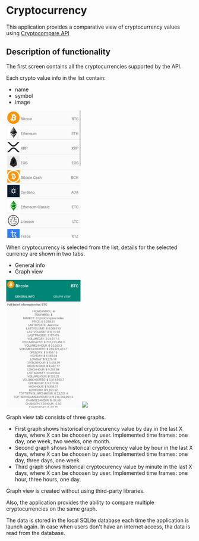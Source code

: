 # Cryptocurrency

This application provides a comparative view of cryptocurrency values using [Cryptocompare API](https://min-api.cryptocompare.com/)

## **Description of functionality**

The first screen contains all the cryptocurrencies supported by the API.

Each crypto value info in the list contain:
* name
* symbol
* image
<img src="https://github.com/miloscabrilo/Cryptocurrency/blob/master/first_screen.jpg" width="200">

When cryptocurrency is selected from the list, details for the selected currency are shown in two tabs.
* General info
* Graph view
<img src="https://github.com/miloscabrilo/Cryptocurrency/blob/master/general_info.jpg" width="200">
<img src="https://github.com/miloscabrilo/Cryptocurrency/blob/master/graph_view.jpg" width="200">

Graph view tab consists of three graphs. 
* First graph shows historical cryptocurency value by day in the last X days, where X can be choosen by user.
Implemented time frames: one day, one week, two weeks, one month.
* Second graph shows historical cryptocurency value by hour in the last X days, where X can be choosen by user.
Implemented time frames: one day, three days, one week.
* Third graph shows historical cryptocurency value by minute in the last X days, where X can be choosen by user.
Implemented time frames: one hour, three hours, one day.

Graph view is created without using third-party libraries.

Also, the application provides the ability to compare multiple cryptocurrencies on the same graph.

The data is stored in the local SQLite database each time the application is launch again.
In case when users don't have an internet access, tha data is read from the database.
